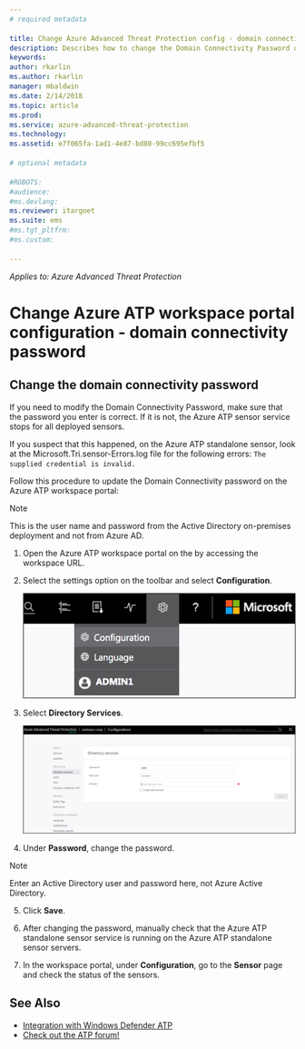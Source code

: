 ```yaml
---
# required metadata

title: Change Azure Advanced Threat Protection config - domain connectivity password | Microsoft Docs
description: Describes how to change the Domain Connectivity Password on the Azure ATP standalone sensor.
keywords:
author: rkarlin
ms.author: rkarlin
manager: mbaldwin
ms.date: 2/14/2018
ms.topic: article
ms.prod:
ms.service: azure-advanced-threat-protection
ms.technology:
ms.assetid: e7f065fa-1ad1-4e87-bd80-99cc695efbf5

# optional metadata

#ROBOTS:
#audience:
#ms.devlang:
ms.reviewer: itargoet
ms.suite: ems
#ms.tgt_pltfrm:
#ms.custom:

---
```


*Applies to: Azure Advanced Threat Protection*



# Change Azure ATP workspace portal configuration - domain connectivity password



## Change the domain connectivity password
If you need to modify the Domain Connectivity Password, make sure that the password you enter is correct. If it is not, the Azure ATP sensor service stops for all deployed sensors.

If you suspect that this happened, on the Azure ATP standalone sensor, look at the Microsoft.Tri.sensor-Errors.log file for the following errors:
`The supplied credential is invalid.`

Follow this procedure to update the Domain Connectivity password on the Azure ATP workspace portal:

> [!NOTE]
> This is the user name and password from the Active Directory on-premises deployment and not from Azure AD.

1.  Open the Azure ATP workspace portal on the by accessing the workspace URL.

2.  Select the settings option on the toolbar and select **Configuration**.

    ![Azure ATP configuration settings icon](media/atp-config-menu.png)

3.  Select **Directory Services**.

    ![Azure ATP standalone sensor change password image](media/directory-services.png)

4.  Under **Password**, change the password.

 > [!NOTE]
 > Enter an Active Directory user and password here, not Azure Active Directory.

5.  Click **Save**.

6.  After changing the password, manually check that the Azure ATP standalone sensor service is running on the Azure ATP standalone sensor servers.

7. In the workspace portal, under **Configuration**, go to the **Sensor** page and check the status of the sensors.

## See Also

- [Integration with Windows Defender ATP](integrate-wd-atp.md)
- [Check out the ATP forum!](https://aka.ms/azureatpcommunity)